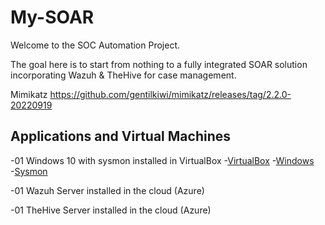 # My-SOAR
Welcome to the SOC Automation Project.

The goal here is to start from nothing to a fully integrated SOAR solution incorporating Wazuh & TheHive for case management. 

Mimikatz https://github.com/gentilkiwi/mimikatz/releases/tag/2.2.0-20220919

## Applications and Virtual Machines
  -01 Windows 10 with sysmon installed in VirtualBox
    -[VirtualBox](https://www.virtualbox.org)
    -[Windows](https://www.microsoft.com/en-ca/software-download/windows10)    
    -[Sysmon](https://learn.microsoft.com/en-us/sysinternals/downloads/sysmon)
    
  -01 Wazuh Server installed in the cloud (Azure)
  
  -01 TheHive Server installed in the cloud (Azure)
